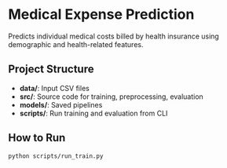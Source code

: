 # Medical Expense Prediction

Predicts individual medical costs billed by health insurance using demographic and health-related features.

## Project Structure
- **data/**: Input CSV files
- **src/**: Source code for training, preprocessing, evaluation
- **models/**: Saved pipelines
- **scripts/**: Run training and evaluation from CLI

## How to Run
```bash
python scripts/run_train.py